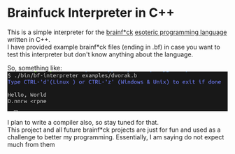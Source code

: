 # Brainfuck Interpreter in C++
This is a simple interpreter for the [brainf*ck](https://en.wikipedia.org/wiki/Brainfuck) [esoteric programming language](https://en.wikipedia.org/wiki/Esoteric_programming_language) written in C++.  
I have provided example brainf\*ck files (ending in .bf) in case you want to test this interpreter but don't know anything about the language.  

So, something like:  
![Sample image of interpreting a file](./examples/runningdvorak.png)  

I plan to write a compiler also, so stay tuned for that.  
This project and all future brainf\*ck projects are just for fun and used as a challenge to better my programming. Essentially, I am saying do not expect much from them
